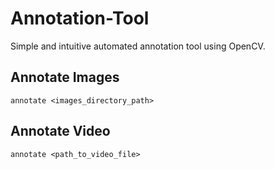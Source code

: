 # Annotation-Tool

Simple and intuitive automated annotation tool using OpenCV.

## Annotate Images

```
annotate <images_directory_path>
```

## Annotate Video
```
annotate <path_to_video_file>
```


